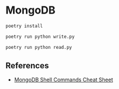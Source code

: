 # MongoDB

```bash
poetry install
```

```bash
poetry run python write.py
```

```bash
poetry run python read.py
```

## References

* [MongoDB Shell Commands Cheat Sheet](https://gist.github.com/michaeltreat/d3bdc989b54cff969df86484e091fd0c)